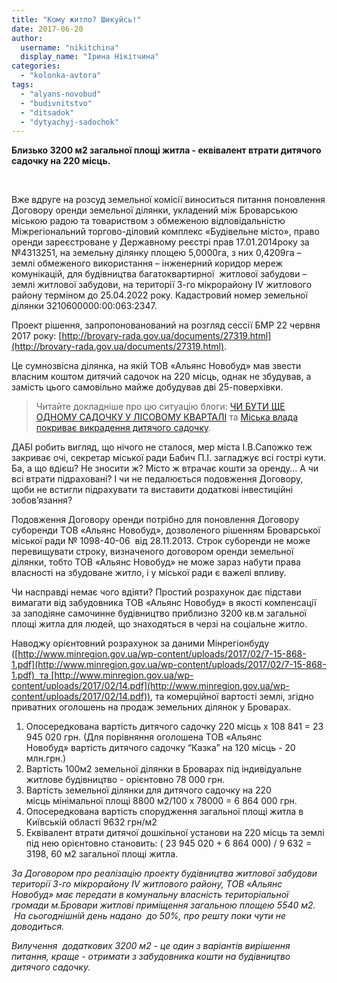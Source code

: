 ```yaml
---
title: "Кому житло? Шикуйсь!"
date: 2017-06-20
author: 
  username: "nikitchina"
  display_name: "Ірина Нікітчина"
categories: 
  - "kolonka-avtora"
tags: 
  - "alyans-novobud"
  - "budivnitstvo"
  - "ditsadok"
  - "dytyachyj-sadochok"
---
```


**Близько 3200 м2 загальної площі житла - еквівалент втрати дитячого садочку на 220 місць.**

 

Вже вдруге на розсуд земельної комісії виноситься питання поновлення Договору оренди земельної ділянки, укладений між Броварською міською радою та товариством з обмеженою відповідальністю Міжрегіональний торгово-діловий комплекс «Будівельне місто», право оренди зареєстроване у Державному реєстрі прав 17.01.2014року за №4313251, на земельну ділянку площею 5,0000га, з них 0,4209га – землі обмеженого використання – інженерний коридор мереж комунікацій, для будівництва багатоквартирної  житлової забудови – землі житлової забудови, на території 3-го мікрорайону IV житлового району терміном до 25.04.2022 року. Кадастровий номер земельної ділянки 3210600000:00:063:2347.

Проект рішення, запропонованований на розгляд сессії БМР 22 червня 2017 року: [http://brovary-rada.gov.ua/documents/27319.html](http://brovary-rada.gov.ua/documents/27319.html).

Це сумнозвісна ділянка, на якій ТОВ «Альянс Новобуд» мав звести власним коштом дитячий садочок на 220 місць, однак не збудував, а замість цього самовільно майже добудував дві 25-поверхівки.

> Читайте докладніше про цю ситуацію блоги: [ЧИ БУТИ ЩЕ ОДНОМУ САДОЧКУ У ЛІСОВОМУ КВАРТАЛІ](https://mpz.brovary.org/chy-buty-shhe-odnomu-sadochku-u-lisovomu-kvartali/) та [Міська влада покриває викрадення дитячого садочку](https://mpz.brovary.org/miska-vlada-prykryvaye-vykradennya-dytyachogo-sadochku/).

ДАБІ робить вигляд, що нічого не сталося, мер міста І.В.Сапожко теж закриває очі, секретар міської ради Бабич П.І. загладжує всі гострі кути. Ба, а що вдієш? Не зносити ж? Місто ж втрачає кошти за оренду… А чи всі втрати підраховані? І чи не педалюється подовження Договору, щоби не встигли підрахувати та виставити додаткові інвестиційні зобов’язання?

Подовження Договору оренди потрібно для поновлення Договору суборенди ТОВ «Альянс Новобуд», дозволеного рішенням Броварської міської ради № 1098-40-06  від 28.11.2013. Строк суборенди не може перевищувати строку, визначеного договором оренди земельної ділянки, тобто ТОВ «Альянс Новобуд» не може зараз набути права власності на збудоване житло, і у міської ради є важелі впливу.

Чи насправді немає чого вдіяти? Простий розрахунок дає підстави вимагати від забудовника ТОВ «Альянс Новобуд» в якості компенсації за заподіяне самочинне будівництво приблизно 3200 кв.м загальної площі житла для людей, що знаходяться в черзі на соціальне житло.

Наводжу орієнтовний розрахунок за даними Мінрегіонбуду ([http://www.minregion.gov.ua/wp-content/uploads/2017/02/7-15-868-1.pdf](http://www.minregion.gov.ua/wp-content/uploads/2017/02/7-15-868-1.pdf)  та [http://www.minregion.gov.ua/wp-content/uploads/2017/02/14.pdf](http://www.minregion.gov.ua/wp-content/uploads/2017/02/14.pdf)), та комерційної вартості землі, згідно приватних оголошень на продаж земельних ділянок у Броварах. 

1. Опосередкована вартість дитячого садочку 220 місць х 108 841 = 23 945 020 грн. (Для порівняння оголошена ТОВ «Альянс Новобуд» вартість дитячого садочку “Казка” на 120 місць - 20 млн.грн.)
2. Вартість 100м2 земельної ділянки в Броварах під індивідуальне житлове будівництво - орієнтовно 78 000 грн.
3. Вартість земельної ділянки для дитячого садочку на 220 місць мінімальної площі 8800 м2/100 х 78000 = 6 864 000 грн.
4. Опосередкована вартість спорудження загальної площі житла в Київській області 9632 грн/м2
5. Еквівалент втрати дитячої дошкільної установи на 220 місць та землі під нею орієнтовно становить: ( 23 945 020 + 6 864 000) / 9 632 = 3198, 60 м2 загальної площі житла.

_За Договором про реалізацію проекту будівництва житлової забудови території 3-го мікрорайону IV житлового району, ТОВ «Альянс Новобуд» має передати в комунальну власність територіальної громади м.Бровари житлові приміщення загальною площею 5540 м2.  На сьогоднішній день надано  до 50%, про решту поки чути не доводиться._

_Вилучення  додаткових 3200 м2 - це один з варіантів вирішення питання, краще - отримати з забудовника кошти на будівництво дитячого садочку._
